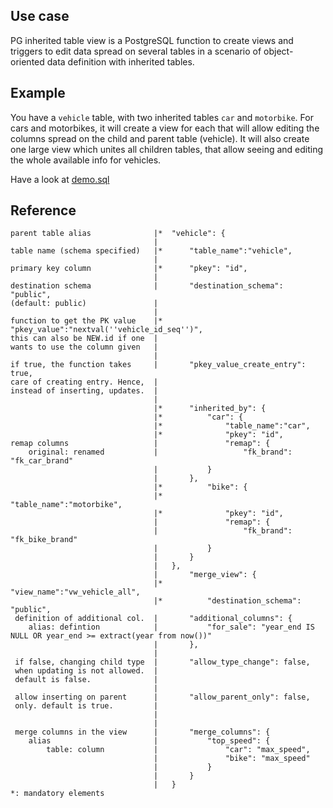 
## Use case

PG inherited table view is a PostgreSQL function to create views and triggers
to edit data spread on several tables in a scenario of object-oriented data definition with inherited tables.

## Example

You have a `vehicle` table, with two inherited tables `car` and `motorbike`.
For cars and motorbikes, it will create a view for each that will allow editing the columns spread on the child and parent table (vehicle).
It will also create one large view which unites all children tables, that allow seeing and editing the whole available info for vehicles.

Have a look at [demo.sql](https://github.com/opengisch/metaproject/blob/master/postgresql/pg_inherited_table_view/demo.sql)

## Reference

```
parent table alias				|*	"vehicle": {
								| 	
table name (schema specified)	|*		"table_name":"vehicle",
								| 	
primary key column				|*		"pkey": "id",
								|
destination schema				|		"destination_schema": "public",
(default: public)				|
								| 	
function to get the PK value	|*		"pkey_value":"nextval(''vehicle_id_seq'')",
this can also be NEW.id if one	| 	
wants to use the column given  	| 	
								| 	
if true, the function takes		| 		"pkey_value_create_entry": true,
care of creating entry. Hence,	| 	
instead of inserting, updates.	| 	
								| 	
								|*		"inherited_by": {
								|*			"car": {
								|*				"table_name":"car",
								|*				"pkey": "id",
remap columns					| 				"remap": {
	original: renamed			| 					"fk_brand": "fk_car_brand"
								| 			}
								| 		},
								|*			"bike": {
								|*				"table_name":"motorbike",
								|*				"pkey": "id",
								| 				"remap": {
								| 					"fk_brand": "fk_bike_brand"
								| 			}
								| 		}
								| 	},
								| 		"merge_view": {
								|*			"view_name":"vw_vehicle_all",
								|*			"destination_schema": "public",
 definition of additional col.	| 		"additional_columns": {
	alias: defintion			| 			"for_sale": "year_end IS NULL OR year_end >= extract(year from now())"
								| 		},
								| 	
 if false, changing child type	| 		"allow_type_change": false,
 when updating is not allowed.	| 	
 default is false.				| 	
                                | 	
 allow inserting on parent		| 		"allow_parent_only": false,
 only. default is true.			| 	
								| 	
                                | 	
 merge columns in the view		| 		"merge_columns": {
	alias						| 			"top_speed": {
		table: column			| 				"car": "max_speed",
								| 				"bike": "max_speed"
								| 			}
								| 		}
								| 	}
*: mandatory elements
```

